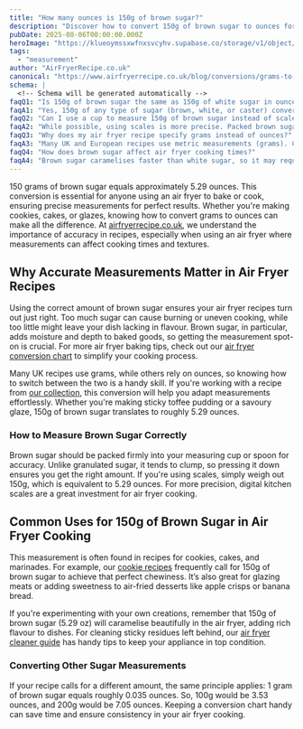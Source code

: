 ```yaml
---
title: "How many ounces is 150g of brown sugar?"
description: "Discover how to convert 150g of brown sugar to ounces for flawless air fryer recipes. Get precise measurements in seconds!"
pubDate: 2025-08-06T00:00:00.000Z
heroImage: "https://klueoymssxwfnxsvcyhv.supabase.co/storage/v1/object/public/Shmucket/150g-brown-sugar-to-ounces.webp"
tags:
  - "measurement"
author: "AirFryerRecipe.co.uk"
canonical: "https://www.airfryerrecipe.co.uk/blog/conversions/grams-to-ounces/150g-brown-sugar-to-ounces"
schema: |
  <!-- Schema will be generated automatically -->
faqQ1: "Is 150g of brown sugar the same as 150g of white sugar in ounces?"
faqA1: "Yes, 150g of any type of sugar (brown, white, or caster) converts to approximately 5.29 ounces. However, brown sugar is denser when packed, so always measure it firmly for accuracy in air fryer recipes."
faqQ2: "Can I use a cup to measure 150g of brown sugar instead of scales?"
faqA2: "While possible, using scales is more precise. Packed brown sugar measures roughly ¾ cup per 150g (5.29 oz). For best results in air fryer baking, we recommend digital scales to avoid inconsistencies."
faqQ3: "Why does my air fryer recipe specify grams instead of ounces?"
faqA3: "Many UK and European recipes use metric measurements (grams). Converting 150g to ounces (5.29 oz) ensures compatibility with older or US-based recipes. Our <a href=https://www.airfryerrecipe.co.uk/air-fryer-conversion-chart>conversion chart</a> simplifies this process."
faqQ4: "How does brown sugar affect air fryer cooking times?"
faqA4: "Brown sugar caramelises faster than white sugar, so it may require slight time adjustments. For recipes using 150g (5.29 oz), check dishes a few minutes early to prevent over-browning in the air fryer."
---
```

<p>150 grams of brown sugar equals approximately 5.29 ounces. This conversion is essential for anyone using an air fryer to bake or cook, ensuring precise measurements for perfect results. Whether you're making cookies, cakes, or glazes, knowing how to convert grams to ounces can make all the difference. At <a href=https://www.airfryerrecipe.co.uk>airfryerrecipe.co.uk</a>, we understand the importance of accuracy in recipes, especially when using an air fryer where measurements can affect cooking times and textures.</p>

<h2>Why Accurate Measurements Matter in Air Fryer Recipes</h2>  
<p>Using the correct amount of brown sugar ensures your air fryer recipes turn out just right. Too much sugar can cause burning or uneven cooking, while too little might leave your dish lacking in flavour. Brown sugar, in particular, adds moisture and depth to baked goods, so getting the measurement spot-on is crucial. For more air fryer baking tips, check out our <a href=https://www.airfryerrecipe.co.uk/air-fryer-conversion-chart>air fryer conversion chart</a> to simplify your cooking process.</p>  

<p>Many UK recipes use grams, while others rely on ounces, so knowing how to switch between the two is a handy skill. If you're working with a recipe from <a href=https://www.airfryerrecipe.co.uk/recipes>our collection</a>, this conversion will help you adapt measurements effortlessly. Whether you're making sticky toffee pudding or a savoury glaze, 150g of brown sugar translates to roughly 5.29 ounces.</p>  

<h3>How to Measure Brown Sugar Correctly</h3>  
<p>Brown sugar should be packed firmly into your measuring cup or spoon for accuracy. Unlike granulated sugar, it tends to clump, so pressing it down ensures you get the right amount. If you're using scales, simply weigh out 150g, which is equivalent to 5.29 ounces. For more precision, digital kitchen scales are a great investment for air fryer cooking.</p>  

<h2>Common Uses for 150g of Brown Sugar in Air Fryer Cooking</h2>  
<p>This measurement is often found in recipes for cookies, cakes, and marinades. For example, our <a href=https://www.airfryerrecipe.co.uk/recipe-category/cookies>cookie recipes</a> frequently call for 150g of brown sugar to achieve that perfect chewiness. It’s also great for glazing meats or adding sweetness to air-fried desserts like apple crisps or banana bread.</p>  

<p>If you're experimenting with your own creations, remember that 150g of brown sugar (5.29 oz) will caramelise beautifully in the air fryer, adding rich flavour to dishes. For cleaning sticky residues left behind, our <a href=https://www.airfryerrecipe.co.uk/air-fryer-cleaner>air fryer cleaner guide</a> has handy tips to keep your appliance in top condition.</p>  

<h3>Converting Other Sugar Measurements</h3>  
<p>If your recipe calls for a different amount, the same principle applies: 1 gram of brown sugar equals roughly 0.035 ounces. So, 100g would be 3.53 ounces, and 200g would be 7.05 ounces. Keeping a conversion chart handy can save time and ensure consistency in your air fryer cooking.</p>
